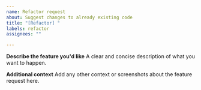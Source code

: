 ```yaml
---
name: Refactor request
about: Suggest changes to already existing code
title: "[Refactor] "
labels: refactor
assignees: ""

---
```


**Describe the feature you'd like**
A clear and concise description of what you want to happen.

**Additional context**
Add any other context or screenshots about the feature request here.
